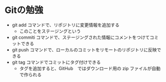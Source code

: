 # Gitの勉強

- git add コマンドで、リポジトリに変更情報を追加する
  - このことをステージングという
- git commiti コマンドで、ステージングされた情報にコメントをつけてコミットできる
- git push コマンドで、ローカルのコミットをリモートのリポジトリに反映できる
- git tag コマンドでコミットにタグ付けできる
  - タグを追加すると、GitHub　ではダウンロード用の zip ファイルが自動で作られる